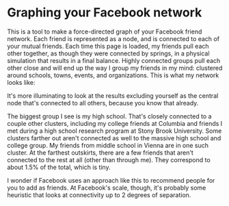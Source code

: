 <!-- {"full_title": "Facebook friend graph"} -->

# Graphing your Facebook network <a href="https://github.com/sballin/friend_graph"><i class="fa fa-github"></i></a>

This is a tool to make a force-directed graph of your Facebook friend network. Each friend is represented as a node, and is connected to each of your mutual friends. Each time this page is loaded, my friends pull each other together, as though they were connected by springs, in a physical simulation that results in a final balance. Highly connected groups pull each other close and will end up the way I group my friends in my mind: clustered around schools, towns, events, and organizations. This is what my network looks like:

<thing width="700" height="700"></thing>

<script src="http://d3js.org/d3.v2.js?2.9.6"></script>
<script>
var width = 700,
    height = 700;

var canvas = d3.select("thing").append("canvas")
    .attr("width", width)
    .attr("height", height);

var force = d3.layout.force()
    .size([width, height]);

d3.json("friends.json", function(graph) {
  var context = canvas.node().getContext("2d");

  force
      .size([width, height])
      .nodes(graph.nodes)
      .links(graph.links)
      .gravity([.3])
      .on("tick", tick)
      .start();

  function tick() {
    context.clearRect(0, 0, width, height);

    // draw links
    context.strokeStyle = "#ccc";
    context.beginPath();
    graph.links.forEach(function(d) {
      context.moveTo(d.source.x, d.source.y);
      context.lineTo(d.target.x, d.target.y);
    });
    context.stroke();

    // draw nodes
    context.fillStyle = "steelblue";
    context.beginPath();
    graph.nodes.forEach(function(d) {
      context.moveTo(d.x, d.y);
      context.arc(d.x, d.y, 2, 0, 2 * Math.PI);
    });
    context.fill();
  }
});
</script>

It's more illuminating to look at the results excluding yourself as the central node that's connected to all others, because you know that already.

The biggest group I see is my high school. That's closely connected to a couple other clusters, including my college friends at Columbia and friends I met during a high school research program at Stony Brook University. Some clusters farther out aren't connected as well to the massive high school and college group. My friends from middle school in Vienna are in one such cluster. At the farthest outskirts, there are a few friends that aren't connected to the rest at all (other than through me). They correspond to about 1.5% of the total, which is tiny.

I wonder if Facebook uses an approach like this to recommend people for you to add as friends. At Facebook's scale, though, it's probably some heuristic that looks at connectivity up to 2 degrees of separation.

